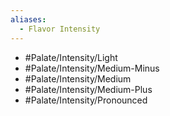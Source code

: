 ```yaml
---
aliases:
  - Flavor Intensity
---
```

- #Palate/Intensity/Light
- #Palate/Intensity/Medium-Minus
- #Palate/Intensity/Medium
- #Palate/Intensity/Medium-Plus
- #Palate/Intensity/Pronounced